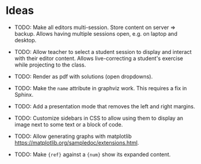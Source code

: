 # Ideas

- TODO: Make all editors multi-session. Store content on server => backup.
  Allows having multiple sessions open, e.g. on laptop and desktop.

- TODO: Allow teacher to select a student session to display and interact with
  their editor content. Allows live-correcting a student's exercise while
  projecting to the class.

- TODO: Render as pdf with solutions (open dropdowns).

- TODO: Make the `name` attribute in graphviz work. This requires a fix in
  Sphinx.

- TODO: Add a presentation mode that removes the left and right margins.

- TODO: Customize sidebars in CSS to allow using them to display an image next
  to some text or a block of code.

- TODO: Allow generating graphs with matplotlib
  <https://matplotlib.org/sampledoc/extensions.html>.

- TODO: Make `{ref}` against a `{num}` show its expanded content.
